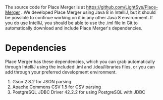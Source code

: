 The source code for Place Merger is at https://github.com/LightSys/Place-Merger . We developed Place Merger using Java 8 in IntelliJ, but it should be possible to continue working on it in any other Java 8 environment. If you do use IntelliJ, you should be able to use the .iml file in Git to automatically download and include Place Merger's dependencies.

Dependencies
============
Place Merger has these dependencies, which you can grab automatically through IntelliJ using the included .iml and .idea/libraries files, or you can add through your preferred development environment.

1. Gson 2.8.2 for JSON parsing
2. Apache Commons CSV 1.5 for CSV parsing
3. PostgreSQL JDBC Driver 42.2.2 for using PostgreSQL with JDBC